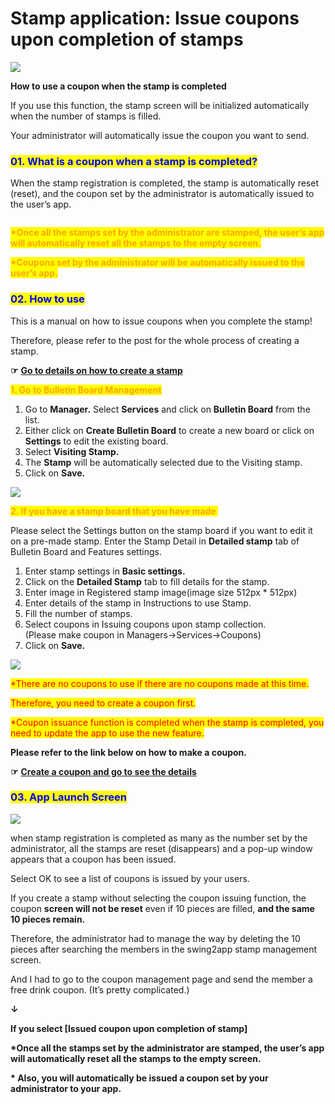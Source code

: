 # Stamp application: Issue coupons upon completion of stamps

![](https://support.swing2app.com/wp-content/uploads/2019/03/bb\_stamp.png)

**How to use a coupon when the stamp is completed**

If you use this function, the stamp screen will be initialized automatically when the number of stamps is filled.

Your administrator will automatically issue the coupon you want to send.



### <mark style="color:blue;">**01. What is a coupon when a stamp is completed?**</mark>

When the stamp registration is completed, the stamp is automatically reset (reset), and the coupon set by the administrator is automatically issued to the user’s app.

<div align="left">

<img src="https://support.swing2app.com/wp-content/uploads/2019/03/20@3x.png" alt="">

</div>

<mark style="color:orange;">**\*Once all the stamps set by the administrator are stamped, the user’s app will automatically reset all the stamps to the empty screen.**</mark>

<mark style="color:orange;">**\*Coupons set by the administrator will be automatically issued to the user’s app.**</mark>



### <mark style="color:blue;">**02. How to use**</mark>

This is a manual on how to issue coupons when you complete the stamp!

Therefore, please refer to the post for the whole process of creating a stamp.

**☞** [**Go to details on how to create a stamp**](stamp.md)



<mark style="color:orange;">**1. Go to Bulletin Board Management**</mark>

1. Go to **Manager.** Select **Services** and click on **Bulletin Board** from the list.
2. Either click on **Create Bulletin Board** to create a new board or click on **Settings** to edit the existing board.
3. Select **Visiting Stamp.**
4. The **Stamp** will be automatically selected due to the Visiting stamp.
5. Click on **Save.**

![](https://support.swing2app.com/wp-content/uploads/2018/09/b77-e1587044470326-1.png)



<mark style="color:orange;">**2. If you have a stamp board that you have made ​**</mark>

Please select the Settings button on the stamp board if you want to edit it on a pre-made stamp. Enter the Stamp Detail in **Detailed stamp** tab of Bulletin Board and Features settings.

1. Enter stamp settings in **Basic settings.**
2. Click on the **Detailed Stamp** tab to fill details for the stamp.
3. Enter image in Registered stamp image(image size 512px \* 512px)
4. Enter details of the stamp in Instructions to use Stamp.
5. Fill the number of stamps.
6. Select coupons in Issuing coupons upon stamp collection.\
   (Please make coupon in Managers→Services→Coupons)
7. Click on **Save.**

![](https://support.swing2app.com/wp-content/uploads/2018/09/b79.png)

<mark style="color:red;">\*There are no coupons to use if there are no coupons made at this time.</mark>

<mark style="color:red;">Therefore, you need to create a coupon first.</mark>

<mark style="color:red;">\*Coupon issuance function is completed when the stamp is completed, you need to update the app to use the new feature.</mark>

**Please refer to the link below on how to make a coupon.**

**☞** [**Create a coupon and go to see the details**](../service/coupon.md)



### <mark style="color:blue;">**03. App Launch Screen**</mark>

![](https://support.swing2app.com/wp-content/uploads/2019/03/copsc.png)

when stamp registration is completed as many as the number set by the administrator, all the stamps are reset (disappears) and a pop-up window appears that a coupon has been issued.

Select OK to see a list of coupons is issued by your users.



If you create a stamp without selecting the coupon issuing function, the coupon **screen will not be reset** even if 10 pieces are filled, **and the same 10 pieces remain.**

Therefore, the administrator had to manage the way by deleting the 10 pieces after searching the members in the swing2app stamp management screen.

And I had to go to the coupon management page and send the member a free drink coupon. (It’s pretty complicated.)

**↓**

**If you select \[Issued coupon upon completion of stamp]**

**\*Once all the stamps set by the administrator are stamped, the user’s app will automatically reset all the stamps to the empty screen.**

**\* Also, you will automatically be issued a coupon set by your administrator to your app.**
